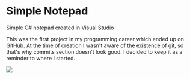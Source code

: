 # Simple Notepad

Simple C# notepad created in Visual Studio

This was the first project in my programming career which ended up on GitHub. At the time of creation I wasn't aware of the existence of git, so that's why commits section doesn't look good. I decided to keep it as a reminder to where I started.

![](Screenshot.png)
